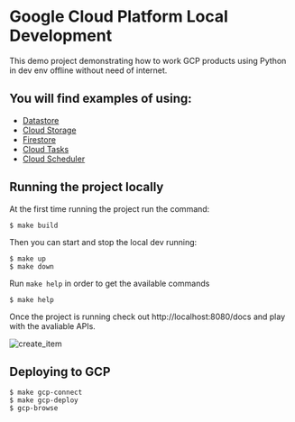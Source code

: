 # Google Cloud Platform Local Development 

This demo project demonstrating how to work GCP products using Python in dev env offline without need of internet.

## You will find examples of using:

- [Datastore](https://cloud.google.com/datastore)
- [Cloud Storage](https://cloud.google.com/storage)
- [Firestore](https://cloud.google.com/firestore)
- [Cloud Tasks](https://cloud.google.com/tasks)
- [Cloud Scheduler](https://cloud.google.com/scheduler)

## Running the project locally

At the first time running the project run the command:

    $ make build

Then you can start and stop the local dev running:

    $ make up
    $ make down

Run `make help` in order to get the available commands

    $ make help

Once the project is running check out http://localhost:8080/docs and play with the avaliable APIs.

![create_item](https://user-images.githubusercontent.com/45940140/118045846-db1f1380-b34e-11eb-9dc4-ef8a9ec39f5b.gif)

## Deploying to GCP

    $ make gcp-connect
    $ make gcp-deploy
    $ gcp-browse
